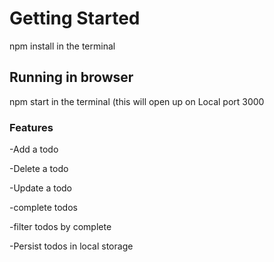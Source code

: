 # Getting Started 

npm install in the terminal

## Running in browser

npm start in the terminal (this will open up on Local port 3000

### Features

-Add a todo

-Delete a todo

-Update a todo

-complete todos

-filter todos by complete

-Persist todos in local storage


